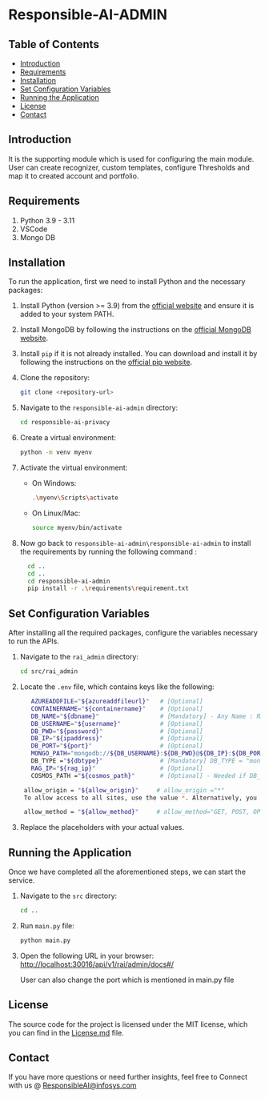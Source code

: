 # Responsible-AI-ADMIN

## Table of Contents

- [Introduction](#introduction)
- [Requirements](#requirements)
- [Installation](#installation)
- [Set Configuration Variables](#set-configuration-variables)
- [Running the Application](#running-the-application)
- [License](#license)
- [Contact](#contact)

## Introduction

It is the supporting module which is used for configuring the main module.
User can create recognizer, custom templates, configure Thresholds and map it to created account and portfolio.
 
## Requirements
1. Python 3.9 - 3.11
2. VSCode
3. Mongo DB
 
## Installation

To run the application, first we need to install Python and the necessary packages:
 
1. Install Python (version >= 3.9) from the [official website](https://www.python.org/downloads/) and ensure it is added to your system PATH.
 
2. Install MongoDB by following the instructions on the [official MongoDB website](https://docs.mongodb.com/manual/installation/).
 
3. Install `pip` if it is not already installed. You can download and install it by following the instructions on the [official pip website](https://pip.pypa.io/en/stable/installation/).

4. Clone the repository:
    ```sh
    git clone <repository-url>
    ```

5. Navigate to the `responsible-ai-admin` directory:
    ```sh
    cd responsible-ai-privacy
    ```

6. Create a virtual environment:
    ```sh
    python -m venv myenv
    ```

7. Activate the virtual environment:
    - On Windows:
        ```sh
        .\myenv\Scripts\activate
         ```
 
    - On Linux/Mac:
        ```sh
        source myenv/bin/activate
        ```
8. Now go back to `responsible-ai-admin\responsible-ai-admin` to install the requirements by running the following command : 
   ```sh
     cd ..
     cd ..
     cd responsible-ai-admin
     pip install -r .\requirements\requirement.txt
     ```

## Set Configuration Variables
After installing all the required packages, configure the variables necessary to run the APIs.

1. Navigate to the `rai_admin` directory:
    ```sh
    cd src/rai_admin
    ```
2. Locate the `.env` file, which contains keys like the following:
   ```sh
      AZUREADDFILE="${azureaddfileurl}"   # [Optional]
      CONTAINERNAME="${containername}"    # [Optional]
      DB_NAME="${dbname}"                 # [Mandatory] - Any Name : RAI_Admin_DB
      DB_USERNAME="${username}"           # [Optional] 
      DB_PWD="${password}"                # [Optional] 
      DB_IP="${ipaddress}"                # [Optional] 
      DB_PORT="${port}"                   # [Optional] 
      MONGO_PATH="mongodb://${DB_USERNAME}:${DB_PWD}@${DB_IP}:${DB_PORT}/"     # [Mandatory] MONGO_PATH = "mongodb://localhost:27017/"  - if using DB_TYPE = "mongo" locally. Also, use the port according your local
      DB_TYPE ="${dbtype}"                # [Mandatory] DB_TYPE = "mongo"
      RAG_IP="${rag_ip}"                  # [Optional]
      COSMOS_PATH ="${cosmos_path}"       # [Optional] - Needed if DB_TYPE = "cosmos"
   ```
   ```sh
    allow_origin = "${allow_origin}"     # allow_origin ="*"         
    To allow access to all sites, use the value *. Alternatively, you can specify a list of sites that should have access.

    allow_method = "${allow_method}"     # allow_method="GET, POST, OPTIONS, HEAD, DELETE, PATCH, UPDATE"
   ```
3. Replace the placeholders with your actual values.
## Running the Application

Once we have completed all the aforementioned steps, we can start the service.

1. Navigate to the `src` directory:
    ```sh
    cd ..
    ```

2. Run `main.py` file:
    ```sh
    python main.py
     ```
3. Open the following URL in your browser:
    [http://localhost:30016/api/v1/rai/admin/docs#/](http://localhost:30016/api/v1/rai/admin/docs#/)

    User can also change the port which is mentioned in main.py file

## License

The source code for the project is licensed under the MIT license, which you can find in the [License.md](License.md) file.

## Contact

If you have more questions or need further insights, feel free to Connect with us @ ResponsibleAI@infosys.com   
